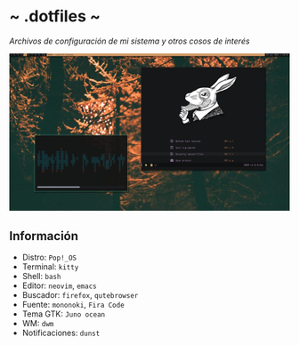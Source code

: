 # ~ .dotfiles ~
*Archivos de configuración de mi sistema y otros cosos de interés*

![](showcase.jpg)

## Información
- Distro: `Pop!_OS`
- Terminal: `kitty`
- Shell: `bash`
- Editor: `neovim`, `emacs`
- Buscador: `firefox`, `qutebrowser`
- Fuente: `mononoki`, `Fira Code`
- Tema GTK: `Juno ocean`
- WM: `dwm`
- Notificaciones: `dunst`
